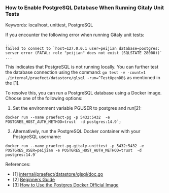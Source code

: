 
<!---
The FAQ page serves as an index for Gitaly-related questions.
While our Gitaly documentation is comprehensive,
users sometimes need to visit multiple sections
to gather information and solve specific problems.
The FAQ page is designed in a question-and-answer format,
similar to a conversation between a student and a mentor,
to help users learn from previous experiences and find solutions quickly.

The FAQ page enhances the Gitaly documentation but does not replace it.
The Gitaly documentation remains the single source of truth.

A Q&A is recommended to follow this structure:

1. A Concise Title
2. Keywords that can be useful for text searching
3. Background and Details of the Question:
   * When did the problem occur?
   * In what form did it manifest?
4. Solution:
   * We don't recommend including too many technical details in a Q&A.
     Sometimes a single command will suffice.
   * Since the FAQ page's primary purpose is to serve as an index,
     the first place users go to, if more technical details are needed,
     consider adding a separate markdown file and linking to it from the Q&A.
5. References: Where to find related information in our
Gitaly documentation or other resources.

-->

### How to Enable PostgreSQL Database When Running Gitaly Unit Tests
Keywords: localhost, unittest, PostgreSQL

If you encounter the following error when running Gitaly unit tests:
```
...
failed to connect to `host=127.0.0.1 user=peijian database=postgres: server error (FATAL: role "peijian" does not exist (SQLSTATE 28000))`
...
```

This indicates that PostgreSQL is not running locally.
You can further test the database connection using the command:
`go test -v -count=1 ./internal/praefect/datastore/glsql -run=^TestOpenDB$`
as mentioned in the [1].

To resolve this, you can run a PostgreSQL database using a Docker image.
Choose one of the following options:
1. Set the environment variable PGUSER to postgres and run[2]:
```shell
docker run --name praefect-pg -p 5432:5432  -e POSTGRES_HOST_AUTH_METHOD=trust  -d postgres:14.9`;
```
2. Alternatively, run the PostgreSQL Docker container with your PostgreSQL username:
```
docker run --name praefect-pg-gitaly-unittest -p 5432:5432 -e POSTGRES_USER=peijian -e POSTGRES_HOST_AUTH_METHOD=trust  -d postgres:14.9`
```

References:
- [1] [internal/praefect/datastore/glsql/doc.go](https://gitlab.com/gitlab-org/gitaly/-/blob/master/internal/praefect/datastore/glsql/doc.go#L18)
- [2] [Beginners Guide](https://gitlab.com/gitlab-org/gitaly/-/blob/master/doc/beginners_guide.md?ref_type=heads#praefect-tests)
- [3] [How to Use the Postgres Docker Official Image](https://www.docker.com/blog/how-to-use-the-postgres-docker-official-image/)

